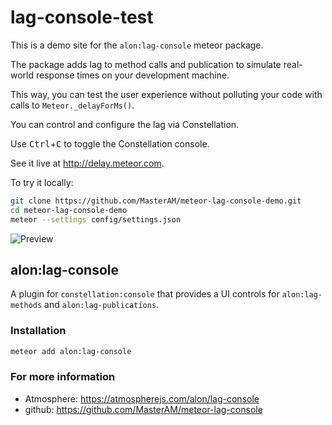 # lag-console-test

This is a demo site for the  `alon:lag-console` meteor package.

The package adds lag to method calls and publication to simulate real-world response times on your development machine.

This way, you can test the user experience without polluting your code with calls to `Meteor._delayForMs()`.

You can control and configure the lag via Constellation.

Use <kbd>Ctrl</kbd>+<kbd>C</kbd> to toggle the Constellation console.

See it live at http://delay.meteor.com.

To try it locally:
```sh
git clone https://github.com/MasterAM/meteor-lag-console-demo.git
cd meteor-lag-console-demo
meteor --settings config/settings.json
```

![Preview](https://cloud.githubusercontent.com/assets/226666/10304438/d5b760e2-6c22-11e5-8576-85bb0c87ed86.png)

## alon:lag-console

A plugin for `constellation:console` that provides a UI controls for `alon:lag-methods` and `alon:lag-publications`.

### Installation

```sh
meteor add alon:lag-console
```

### For more information

- Atmosphere: https://atmospherejs.com/alon/lag-console
- github: https://github.com/MasterAM/meteor-lag-console
